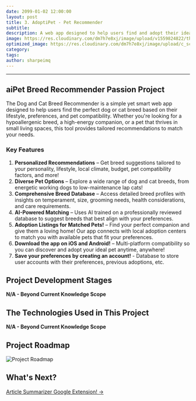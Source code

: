 ```yaml
---
date: 2099-01-02 12:00:00
layout: post
title: 3. AdoptiPet - Pet Recommender
subtitle:
description: A web app designed to help users find and adopt their ideal pet based on their lifestyle, preferences, and pet compatibility.
image: https://res.cloudinary.com/dm7h7e8xj/image/upload/v1559824822/theme15_oqsl4z.jpg
optimized_image: https://res.cloudinary.com/dm7h7e8xj/image/upload/c_scale,w_380/v1559824822/theme15_oqsl4z.jpg
category:
tags:
author: sharpeimq
---
```

---
## aiPet Breed Recommender Passion Project
The Dog and Cat Breed Recommender is a simple yet smart web app designed to help users find the perfect dog or cat breed based on their lifestyle, preferences, and pet compatibility. Whether you're looking for a hypoallergenic breed, a high-energy companion, or a pet that thrives in small living spaces, this tool provides tailored recommendations to match your needs.

### Key Features
1. <strong>Personalized Recommendations</strong> – Get breed suggestions tailored to your personality, lifestyle, local climate, budget, pet compatibility factors, and more!
2. <strong>Diverse Pet Options</strong> – Explore a wide range of dog and cat breeds, from energetic working dogs to low-maintenance lap cats!
3. <strong>Comprehensive Breed Database</strong> – Access detailed breed profiles with insights on temperament, size, grooming needs, health considerations, and care requirements.
4. <strong>AI-Powered Matching</strong> – Uses AI trained on a professionally reviewed database to suggest breeds that best align with your preferences.
5. <strong>Adoption Listings for Matched Pets!</strong> – Find your perfect companion and give them a loving home! Our app connects with local adoption centers to match you with available pets that fit your preferences.
6. <strong>Download the app on iOS and Android!</strong> – Multi-platform compatibility so you can discover and adopt your ideal pet anytime, anywhere!
7. <strong>Save your preferences by creating an account!</strong> - Database to store user accounts with their preferences, previous adoptions, etc.

## Project Development Stages
<strong>N/A - Beyond Current Knowledge Scope</strong> 

## The Technologies Used in This Project
<strong>N/A - Beyond Current Knowledge Scope</strong> 

## Project Roadmap
<img src="{{ site.baseurl }}/assets/img/roadmap.png" alt="Project Roadmap" class="roadmap-img">

## What's Next?  
<a href="{{ site.baseurl }}/article-summarizer/" class="next-project-link">
  Article Summarizer Google Extension! →
</a>
